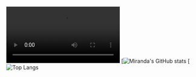 <!--
**MirandaBillue/MirandaBillue** is a ✨ _special_ ✨ repository because its `README.md` (this file) appears on your GitHub profile.

Here are some ideas to get you started:

- 🔭 I’m currently working on ...
- 🌱 I’m currently learning ...
- 👯 I’m looking to collaborate on ...
- 🤔 I’m looking for help with ...
- 💬 Ask me about ...!

- 📫 How to reach me: ...
- 😄 Pronouns: ...
- ⚡ Fun fact: ...
-->




![Code with Me](https://user-images.githubusercontent.com/110904846/197204010-b2ecd808-a743-4a4d-adf5-403ded82b4d7.mp4)
[![Miranda's GitHub stats](https://github-readme-stats.vercel.app/api?username=mirandabillue&show_icons=true&theme=radical)
[![Top Langs](https://github-readme-stats.vercel.app/api/top-langs/?username=mirandabillue&show_icons=true&theme=radical)



